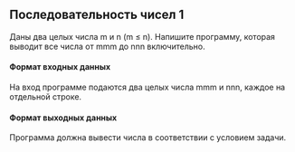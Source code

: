 ## Последовательность чисел 1

Даны два целых числа m и n (m ≤ n). Напишите программу, которая выводит все числа от mmm до nnn включительно.

#### Формат входных данных
На вход программе подаются два целых числа mmm и nnn, каждое на отдельной строке.

#### Формат выходных данных
Программа должна вывести числа в соответствии с условием задачи.